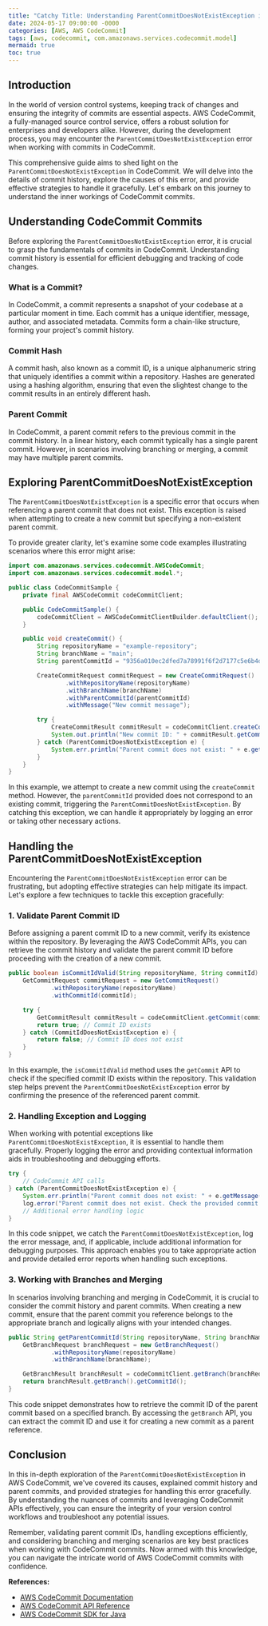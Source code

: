 ```yaml
---
title: "Catchy Title: Understanding ParentCommitDoesNotExistException in AWS CodeCommit: A Deep Dive into Commit History and Error Handling"
date: 2024-05-17 09:00:00 -0000
categories: [AWS, AWS CodeCommit]
tags: [aws, codecommit, com.amazonaws.services.codecommit.model]
mermaid: true
toc: true
---
```



## Introduction
In the world of version control systems, keeping track of changes and ensuring the integrity of commits are essential aspects. AWS CodeCommit, a fully-managed source control service, offers a robust solution for enterprises and developers alike. However, during the development process, you may encounter the `ParentCommitDoesNotExistException` error when working with commits in CodeCommit.

This comprehensive guide aims to shed light on the `ParentCommitDoesNotExistException` in CodeCommit. We will delve into the details of commit history, explore the causes of this error, and provide effective strategies to handle it gracefully. Let's embark on this journey to understand the inner workings of CodeCommit commits.

## Understanding CodeCommit Commits
Before exploring the `ParentCommitDoesNotExistException` error, it is crucial to grasp the fundamentals of commits in CodeCommit. Understanding commit history is essential for efficient debugging and tracking of code changes.

### What is a Commit?
In CodeCommit, a commit represents a snapshot of your codebase at a particular moment in time. Each commit has a unique identifier, message, author, and associated metadata. Commits form a chain-like structure, forming your project's commit history.

### Commit Hash
A commit hash, also known as a commit ID, is a unique alphanumeric string that uniquely identifies a commit within a repository. Hashes are generated using a hashing algorithm, ensuring that even the slightest change to the commit results in an entirely different hash.

### Parent Commit
In CodeCommit, a parent commit refers to the previous commit in the commit history. In a linear history, each commit typically has a single parent commit. However, in scenarios involving branching or merging, a commit may have multiple parent commits.

## Exploring ParentCommitDoesNotExistException
The `ParentCommitDoesNotExistException` is a specific error that occurs when referencing a parent commit that does not exist. This exception is raised when attempting to create a new commit but specifying a non-existent parent commit.

To provide greater clarity, let's examine some code examples illustrating scenarios where this error might arise:

```java
import com.amazonaws.services.codecommit.AWSCodeCommit;
import com.amazonaws.services.codecommit.model.*;

public class CodeCommitSample {
    private final AWSCodeCommit codeCommitClient;

    public CodeCommitSample() {
        codeCommitClient = AWSCodeCommitClientBuilder.defaultClient();
    }

    public void createCommit() {
        String repositoryName = "example-repository";
        String branchName = "main";
        String parentCommitId = "9356a010ec2dfed7a78991f6f2d7177c5e6b4d3f"; // Non-existent commit ID

        CreateCommitRequest commitRequest = new CreateCommitRequest()
                .withRepositoryName(repositoryName)
                .withBranchName(branchName)
                .withParentCommitId(parentCommitId)
                .withMessage("New commit message");

        try {
            CreateCommitResult commitResult = codeCommitClient.createCommit(commitRequest);
            System.out.println("New commit ID: " + commitResult.getCommitId());
        } catch (ParentCommitDoesNotExistException e) {
            System.err.println("Parent commit does not exist: " + e.getMessage());
        }
    }
}
```

In this example, we attempt to create a new commit using the `createCommit` method. However, the `parentCommitId` provided does not correspond to an existing commit, triggering the `ParentCommitDoesNotExistException`. By catching this exception, we can handle it appropriately by logging an error or taking other necessary actions.

## Handling the ParentCommitDoesNotExistException
Encountering the `ParentCommitDoesNotExistException` error can be frustrating, but adopting effective strategies can help mitigate its impact. Let's explore a few techniques to tackle this exception gracefully:

### 1. Validate Parent Commit ID
Before assigning a parent commit ID to a new commit, verify its existence within the repository. By leveraging the AWS CodeCommit APIs, you can retrieve the commit history and validate the parent commit ID before proceeding with the creation of a new commit.

```java
public boolean isCommitIdValid(String repositoryName, String commitId) {
    GetCommitRequest commitRequest = new GetCommitRequest()
            .withRepositoryName(repositoryName)
            .withCommitId(commitId);

    try {
        GetCommitResult commitResult = codeCommitClient.getCommit(commitRequest);
        return true; // Commit ID exists
    } catch (CommitIdDoesNotExistException e) {
        return false; // Commit ID does not exist
    }
}
```

In this example, the `isCommitIdValid` method uses the `getCommit` API to check if the specified commit ID exists within the repository. This validation step helps prevent the `ParentCommitDoesNotExistException` error by confirming the presence of the referenced parent commit.

### 2. Handling Exception and Logging
When working with potential exceptions like `ParentCommitDoesNotExistException`, it is essential to handle them gracefully. Properly logging the error and providing contextual information aids in troubleshooting and debugging efforts.

```java
try {
    // CodeCommit API calls
} catch (ParentCommitDoesNotExistException e) {
    System.err.println("Parent commit does not exist: " + e.getMessage());
    log.error("Parent commit does not exist. Check the provided commit ID: " + parentCommitId);
    // Additional error handling logic
}
```

In this code snippet, we catch the `ParentCommitDoesNotExistException`, log the error message, and, if applicable, include additional information for debugging purposes. This approach enables you to take appropriate action and provide detailed error reports when handling such exceptions.

### 3. Working with Branches and Merging
In scenarios involving branching and merging in CodeCommit, it is crucial to consider the commit history and parent commits. When creating a new commit, ensure that the parent commit you reference belongs to the appropriate branch and logically aligns with your intended changes.

```java
public String getParentCommitId(String repositoryName, String branchName) {
    GetBranchRequest branchRequest = new GetBranchRequest()
            .withRepositoryName(repositoryName)
            .withBranchName(branchName);

    GetBranchResult branchResult = codeCommitClient.getBranch(branchRequest);
    return branchResult.getBranch().getCommitId();
}
```

This code snippet demonstrates how to retrieve the commit ID of the parent commit based on a specified branch. By accessing the `getBranch` API, you can extract the commit ID and use it for creating a new commit as a parent reference.

## Conclusion
In this in-depth exploration of the `ParentCommitDoesNotExistException` in AWS CodeCommit, we've covered its causes, explained commit history and parent commits, and provided strategies for handling this error gracefully. By understanding the nuances of commits and leveraging CodeCommit APIs effectively, you can ensure the integrity of your version control workflows and troubleshoot any potential issues.

Remember, validating parent commit IDs, handling exceptions efficiently, and considering branching and merging scenarios are key best practices when working with CodeCommit commits. Now armed with this knowledge, you can navigate the intricate world of AWS CodeCommit commits with confidence.

**References:**
- [AWS CodeCommit Documentation](https://docs.aws.amazon.com/codecommit/latest/userguide/Welcome.html)
- [AWS CodeCommit API Reference](https://docs.aws.amazon.com/sdk-for-java/latest/developer-guide/examples-codecommit.html)
- [AWS CodeCommit SDK for Java](https://aws.amazon.com/sdk-for-java/)